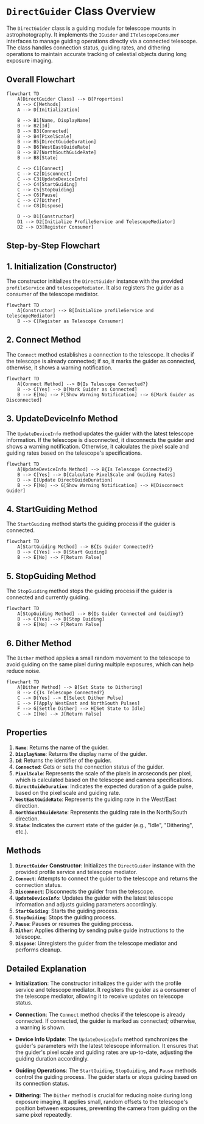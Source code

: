 # `DirectGuider` Class Overview

The `DirectGuider` class is a guiding module for telescope mounts in astrophotography. It implements the `IGuider` and `ITelescopeConsumer` interfaces to manage guiding operations directly via a connected telescope. The class handles connection status, guiding rates, and dithering operations to maintain accurate tracking of celestial objects during long exposure imaging.

## Overall Flowchart

```mermaid
flowchart TD
    A[DirectGuider Class] --> B[Properties]
    A --> C[Methods]
    A --> D[Initialization]

    B --> B1[Name, DisplayName]
    B --> B2[Id]
    B --> B3[Connected]
    B --> B4[PixelScale]
    B --> B5[DirectGuideDuration]
    B --> B6[WestEastGuideRate]
    B --> B7[NorthSouthGuideRate]
    B --> B8[State]

    C --> C1[Connect]
    C --> C2[Disconnect]
    C --> C3[UpdateDeviceInfo]
    C --> C4[StartGuiding]
    C --> C5[StopGuiding]
    C --> C6[Pause]
    C --> C7[Dither]
    C --> C8[Dispose]

    D --> D1[Constructor]
    D1 --> D2[Initialize ProfileService and TelescopeMediator]
    D2 --> D3[Register Consumer]
```

## Step-by-Step Flowchart

## 1. **Initialization (Constructor)**

The constructor initializes the `DirectGuider` instance with the provided `profileService` and `telescopeMediator`. It also registers the guider as a consumer of the telescope mediator.

```mermaid
flowchart TD
    A[Constructor] --> B[Initialize profileService and telescopeMediator]
    B --> C[Register as Telescope Consumer]
```

## 2. **Connect Method**

The `Connect` method establishes a connection to the telescope. It checks if the telescope is already connected; if so, it marks the guider as connected, otherwise, it shows a warning notification.

```mermaid
flowchart TD
    A[Connect Method] --> B{Is Telescope Connected?}
    B --> C[Yes] --> D[Mark Guider as Connected]
    B --> E[No] --> F[Show Warning Notification] --> G[Mark Guider as Disconnected]
```

## 3. **UpdateDeviceInfo Method**

The `UpdateDeviceInfo` method updates the guider with the latest telescope information. If the telescope is disconnected, it disconnects the guider and shows a warning notification. Otherwise, it calculates the pixel scale and guiding rates based on the telescope's specifications.

```mermaid
flowchart TD
    A[UpdateDeviceInfo Method] --> B{Is Telescope Connected?}
    B --> C[Yes] --> D[Calculate PixelScale and Guiding Rates]
    D --> E[Update DirectGuideDuration]
    B --> F[No] --> G[Show Warning Notification] --> H[Disconnect Guider]
```

## 4. **StartGuiding Method**

The `StartGuiding` method starts the guiding process if the guider is connected.

```mermaid
flowchart TD
    A[StartGuiding Method] --> B{Is Guider Connected?}
    B --> C[Yes] --> D[Start Guiding]
    B --> E[No] --> F[Return False]
```

## 5. **StopGuiding Method**

The `StopGuiding` method stops the guiding process if the guider is connected and currently guiding.

```mermaid
flowchart TD
    A[StopGuiding Method] --> B{Is Guider Connected and Guiding?}
    B --> C[Yes] --> D[Stop Guiding]
    B --> E[No] --> F[Return False]
```

## 6. **Dither Method**

The `Dither` method applies a small random movement to the telescope to avoid guiding on the same pixel during multiple exposures, which can help reduce noise.

```mermaid
flowchart TD
    A[Dither Method] --> B[Set State to Dithering]
    B --> C{Is Telescope Connected?}
    C --> D[Yes] --> E[Select Dither Pulse]
    E --> F[Apply WestEast and NorthSouth Pulses]
    F --> G[Settle Dither] --> H[Set State to Idle]
    C --> I[No] --> J[Return False]
```

## Properties

1. **`Name`**: Returns the name of the guider.
2. **`DisplayName`**: Returns the display name of the guider.
3. **`Id`**: Returns the identifier of the guider.
4. **`Connected`**: Gets or sets the connection status of the guider.
5. **`PixelScale`**: Represents the scale of the pixels in arcseconds per pixel, which is calculated based on the telescope and camera specifications.
6. **`DirectGuideDuration`**: Indicates the expected duration of a guide pulse, based on the pixel scale and guiding rate.
7. **`WestEastGuideRate`**: Represents the guiding rate in the West/East direction.
8. **`NorthSouthGuideRate`**: Represents the guiding rate in the North/South direction.
9. **`State`**: Indicates the current state of the guider (e.g., "Idle", "Dithering", etc.).

## Methods

1. **`DirectGuider` Constructor**: Initializes the `DirectGuider` instance with the provided profile service and telescope mediator.
2. **`Connect`**: Attempts to connect the guider to the telescope and returns the connection status.
3. **`Disconnect`**: Disconnects the guider from the telescope.
4. **`UpdateDeviceInfo`**: Updates the guider with the latest telescope information and adjusts guiding parameters accordingly.
5. **`StartGuiding`**: Starts the guiding process.
6. **`StopGuiding`**: Stops the guiding process.
7. **`Pause`**: Pauses or resumes the guiding process.
8. **`Dither`**: Applies dithering by sending pulse guide instructions to the telescope.
9. **`Dispose`**: Unregisters the guider from the telescope mediator and performs cleanup.

## Detailed Explanation

- **Initialization**: The constructor initializes the guider with the profile service and telescope mediator. It registers the guider as a consumer of the telescope mediator, allowing it to receive updates on telescope status.
- **Connection**: The `Connect` method checks if the telescope is already connected. If connected, the guider is marked as connected; otherwise, a warning is shown.

- **Device Info Update**: The `UpdateDeviceInfo` method synchronizes the guider's parameters with the latest telescope information. It ensures that the guider's pixel scale and guiding rates are up-to-date, adjusting the guiding duration accordingly.

- **Guiding Operations**: The `StartGuiding`, `StopGuiding`, and `Pause` methods control the guiding process. The guider starts or stops guiding based on its connection status.

- **Dithering**: The `Dither` method is crucial for reducing noise during long exposure imaging. It applies small, random offsets to the telescope's position between exposures, preventing the camera from guiding on the same pixel repeatedly.
